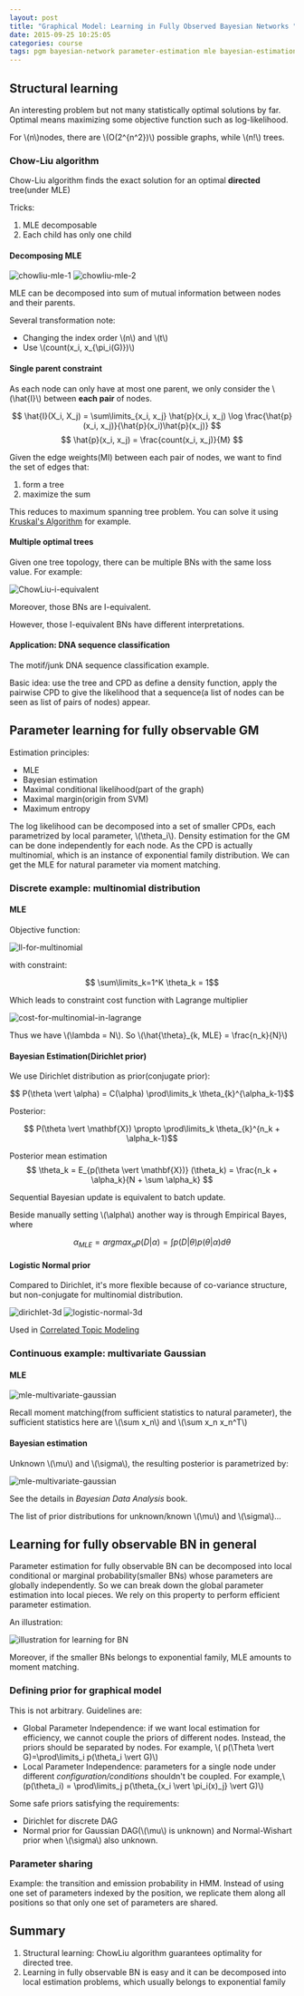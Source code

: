 ```yaml
---
layout: post
title: "Graphical Model: Learning in Fully Observed Bayesian Networks "
date: 2015-09-25 10:25:05
categories: course
tags: pgm bayesian-network parameter-estimation mle bayesian-estimation structure-learning
---
```


## Structural learning

An interesting problem but not many statistically optimal solutions by far. Optimal means maximizing some objective function such as log-likelihood.

For \\(n\\)nodes, there are \\(O(2^{n^2})\\) possible graphs, while \\(n!\\) trees.

### Chow-Liu algorithm

Chow-Liu algorithm finds the exact solution for an optimal **directed** tree(under MLE)

Tricks:

1. MLE decomposable
2. Each child has only one child

#### Decomposing MLE

![chowliu-mle-1](/assets/images/pgm/chowliu-mle-decompose-1.png)
![chowliu-mle-2](/assets/images/pgm/chowliu-mle-decompose-2.png)

MLE can be decomposed into sum of mutual information between nodes and their parents.

Several transformation note:

- Changing the index order \\(n\\) and \\(t\\)
- Use \\(count(x_i, x_{\pi_i(G)})\\)


#### Single parent constraint

As each node can only have at most one parent, we only consider the \\(\hat{I}\\) between **each pair** of nodes.

$$
\hat{I}(X_i, X_j) = \sum\limits_{x_i, x_j} \hat{p}(x_i, x_j) \log \frac{\hat{p}(x_i, x_j)}{\hat{p}(x_i)\hat{p}(x_j)}
$$
$$
\hat{p}(x_i, x_j) = \frac{count(x_i, x_j)}{M}
$$

Given the edge weights(MI) between each pair of nodes, we want to find the set of edges that:

1. form a tree
2. maximize the sum

This reduces to maximum spanning tree problem. You can solve it using [Kruskal's Algorithm](http://mathworld.wolfram.com/KruskalsAlgorithm.html) for example.

#### Multiple optimal trees

Given one tree topology, there can be multiple BNs with the same loss value. For example:

![ChowLiu-i-equivalent](/assets/images/pgm/chow-liu-i-equivalent.png)

Moreover, those BNs are I-equivalent.

However, those I-equivalent BNs have different interpretations.

#### Application: DNA sequence classification

The motif/junk DNA sequence classification example.

Basic idea: use the tree and CPD as define a density function, apply the pairwise CPD to give the likelihood that a sequence(a list of nodes can be seen as list of pairs of nodes) appear. 

## Parameter learning for fully observable GM

Estimation principles:

- MLE
- Bayesian estimation
- Maximal conditional likelihood(part of the graph)
- Maximal margin(origin from SVM)
- Maximum entropy


The log likelihood can be decomposed into a set of smaller CPDs, each parametrized by local parameter, \\(\theta_i\\). Density estimation for the GM can be done independently for each node. As the CPD is actually multinomial, which is an instance of exponential family distribution. We can get the MLE for natural parameter via moment matching.

### Discrete example: multinomial distribution

#### MLE

Objective function:

![ll-for-multinomial](/assets/images/pgm/ll-for-multinomial.png)

with constraint:

$$ \sum\limits_k=1^K \theta_k = 1$$

Which leads to constraint cost function with Lagrange multiplier

![cost-for-multinomial-in-lagrange](/assets/images/pgm/cost-function-for-multinomial-in-lagrange-form.png)

Thus we have \\(\lambda = N\\). So \\(\hat{\theta}_{k, MLE} = \frac{n_k}{N}\\)

#### Bayesian Estimation(Dirichlet prior)

We use Dirichlet distribution as prior(conjugate prior):

$$ P(\theta \vert \alpha) = C(\alpha) \prod\limits_k \theta_{k}^{\alpha_k-1}$$

Posterior:

$$ P(\theta \vert \mathbf{X}) \propto  \prod\limits_k \theta_{k}^{n_k + \alpha_k-1}$$

Posterior mean estimation $$ \theta_k = E_{p(\theta \vert \mathbf{X})} (\theta_k) = \frac{n_k + \alpha_k}{N + \sum \alpha_k} $$

Sequential Bayesian update is equivalent to batch update.

Beside manually setting \\(\alpha\\) another way is through Empirical Bayes, where

$$ \alpha_{MLE} = argmax_{\alpha} p(D | \alpha) = \int p(D \vert \theta) p(\theta \vert \alpha) d \theta$$

#### Logistic Normal prior

Compared to Dirichlet, it's more flexible because of co-variance structure, but non-conjugate for multinomial distribution.

![dirichlet-3d](/assets/images/pgm/dirichlet-3d.png)
![logistic-normal-3d](/assets/images/pgm/logistic-normal-3d.png)

Used in [Correlated Topic Modeling](https://www.cs.princeton.edu/~blei/papers/BleiLafferty2006.pdf)


### Continuous example: multivariate Gaussian

#### MLE

![mle-multivariate-gaussian](/assets/images/pgm/mle-multivariate-gaussian.png)

Recall moment matching(from sufficient statistics to natural parameter), the sufficient statistics here are \\(\sum x_n\\) and \\(\sum x_n x_n^T\\)

#### Bayesian estimation

Unknown \\(\mu\\) and \\(\sigma\\), the resulting posterior is parametrized by:

![mle-multivariate-gaussian](/assets/images/pgm/bayesian-estimation-result-for-multivariat-gaussian.png)

See the details in *Bayesian Data Analysis* book.

The list of prior distributions for unknown/known \\(\mu\\) and \\(\sigma\\)...

## Learning for fully observable BN in general

Parameter estimation for fully observable BN can be decomposed into local conditional or marginal probability(smaller BNs) whose parameters are globally independently. So we can break down the global parameter estimation into local pieces. We rely on this property to perform efficient parameter estimation.

An illustration:

![illustration for learning for BN](/assets/images/pgm/parameter-estimation-for-BN-illustration.png)

Moreover, if the smaller BNs belongs to exponential family, MLE amounts to moment matching.

### Defining prior for graphical model

This is not arbitrary. Guidelines are:

- Global Parameter Independence: if we want local estimation for efficiency, we cannot couple the priors of different nodes. Instead, the priors should be separated by nodes. For example, \\( p(\Theta \vert G)=\prod\limits_i p(\theta_i \vert G)\\)
- Local Parameter Independence: parameters for a single node under different *configuration/conditions* shouldn't be coupled. For example,\\(p(\theta_i) = \prod\limits_j p(\theta_{x_i \vert \pi_i(x)_j} \vert G)\\)

Some safe priors satisfying the requirements:

- Dirichlet for discrete DAG
- Normal prior for Gaussian DAG(\\(\mu\\) is unknown) and Normal-Wishart prior when \\(\sigma\\) also unknown.

### Parameter sharing

Example: the transition and emission probability in HMM. Instead of using one set of parameters indexed by the position, we replicate them along all positions so that only one set of parameters are shared.

## Summary

1. Structural learning: ChowLiu algorithm guarantees optimality for directed tree.
2. Learning in fully observable BN is easy and it can be decomposed into local estimation problems, which usually belongs to exponential family

